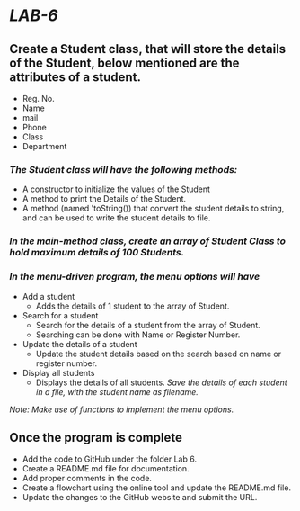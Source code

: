 # ***LAB-6***
## **Create a Student class, that will store the details of the Student, below mentioned are the attributes of a student.**
* Reg. No.
* Name
* mail
* Phone
* Class
* Department
### *The Student class will have the following methods:*
* A constructor to initialize the values of the Student
* A method to print the Details of the Student.
* A method (named 'toString()) that convert the student details to string, and can be used to write the student details to file.
### *In the main-method class, create an array of Student Class to hold maximum details of 100 Students.*

### *In the menu-driven program, the menu options will have*
* Add a student
    * Adds the details of 1 student to the array of Student.
* Search for a student
    * Search for the details of a student from the array of Student.
    * Searching can be done with Name or Register Number.
* Update the details of a student
    * Update the student details based on the search based on name or register number.
* Display all students
    * Displays the details of all students.
*Save the details of each student in a file, with the student name as filename.*

*Note: Make use of functions to implement the menu options.*

## **Once the program is complete**
* Add the code to GitHub under the folder Lab 6.
* Create a README.md file for documentation.
* Add proper comments in the code.
* Create a flowchart using the online tool and update the README.md file.
* Update the changes to the GitHub website and submit the URL.
